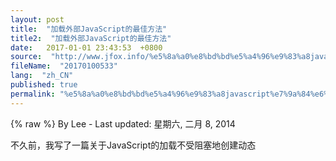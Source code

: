 ```yaml
---
layout: post
title:  "加载外部JavaScript的最佳方法"
title2:  "加载外部JavaScript的最佳方法"
date:   2017-01-01 23:43:53  +0800
source:  "http://www.jfox.info/%e5%8a%a0%e8%bd%bd%e5%a4%96%e9%83%a8javascript%e7%9a%84%e6%9c%80%e4%bd%b3%e6%96%b9%e6%b3%95.html"
fileName:  "20170100533"
lang:  "zh_CN"
published: true
permalink: "%e5%8a%a0%e8%bd%bd%e5%a4%96%e9%83%a8javascript%e7%9a%84%e6%9c%80%e4%bd%b3%e6%96%b9%e6%b3%95.html"
---
```

{% raw %}
By Lee - Last updated: 星期六, 二月 8, 2014

不久前，我写了一篇关于JavaScript的加载不受阻塞地创建动态<script>标签。当<script>标记是一个HTML文档流，浏览器必须停止渲染并等待脚本文件下载并执行，然后再继续（例子）。通过JavaScript创建一个新的<script>标签可以避免这个问题，因为它是出了文档流，所以脚本文件被下载并执行，无需等待。其结果是：动态加载JavaScript文件可以让你的网页渲染速度更快，从而提高性能。

**最好的方法**
史蒂夫在他的博客和他的书已探讨几种不同的方式来加载JavaScript而不阻塞。在思考它和试验之后，我得出的结论是，用一个为JavaScript的加载而不阻塞只是一个最佳实践方法：创建两个JavaScript文件。第一只包含必要的动态加载JavaScript代码，第二个包含其他一切必要的交互性对page.Include的第一个JavaScript文件与<script>标签在页面的底部，只是里面的初始水平</ BODY>。创建调用该函数来加载第二个JavaScript文件，并包含任何额外的初始化code.That的是第二<script>标签！真的没有必要做任何事情。关键外卖是仅具有两个JavaScript和使第一个尽可能小。例如，第一个文件只包含一个函数：

    function loadScript(url, callback){
    
        var script = document.createElement("script")
        script.type = "text/javascript";
    
        if (script.readyState){  //IE
            script.onreadystatechange = function(){
                if (script.readyState == "loaded" ||
                        script.readyState == "complete"){
                    script.onreadystatechange = null;
                    callback();
                }
            };
        } else {  //Others
            script.onload = function(){
                callback();
            };
        }
    
        script.src = url;
        document.getElementsByTagName("head")[0].appendChild(script);
    }
    

代码量很小，这样会让您的启动载入加载更快实际代码最终看起来像这样：

    <script type="text/javascript" src="http://your.cdn.com/first.js"></script>
    <script type="text/javascript">
    loadScript("http://your.cdn.com/second.js", function(){
        //initialization code
    });
    </script>

关键，这整个技术是只有两个JavaScript文件，所以第二个包含的需要初始化页面的一切。如果你的页面需要两个以上的文件？那么你应该串联您的文件一起要么在构建时（使用类似链轮），或在运行时（使用类似mod_concat或组合处理程序）。不应该有，当你的页面需要超过这两个JavaScript文件到正确的初始化时间。每个额外的HTTP请求有开销，然后你就不需要担心顺序安排的下载，使代码在正确的顺序执行。通过刚才有两个文件，可以消除大量的关注点在哪个文件被下载并执行第一次以及消除不必要的HTTP请求。
{% endraw %}
